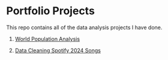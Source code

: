 # Portfolio Projects
This repo contains all of the data analysis projects I have done. 

1. [World Population Analysis](world%20population%20analysis)

2. [Data Cleaning Spotify 2024 Songs](data%20cleaning%20spotify%202024%20songs)
